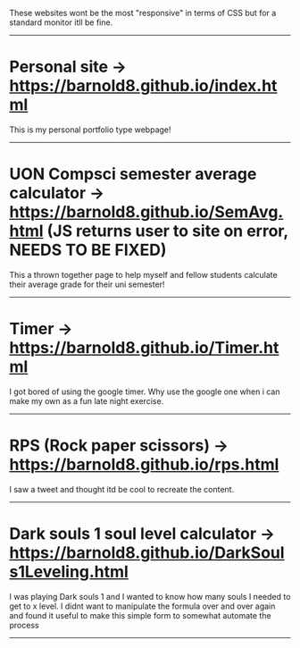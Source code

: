 These websites wont be the most "responsive" in terms of CSS but for a standard monitor itll be fine. 

---------------------------------------

# Personal site -> https://barnold8.github.io/index.html

This is my personal portfolio type webpage!

---------------------------------------

# UON Compsci semester average calculator -> https://barnold8.github.io/SemAvg.html (JS returns user to site on error, NEEDS TO BE FIXED)

This a thrown together page to help myself and fellow students calculate their average grade for their uni semester!

---------------------------------------

# Timer -> https://barnold8.github.io/Timer.html

I got bored of using the google timer. Why use the google one when i can make my own as a fun late night exercise. 

---------------------------------------

# RPS (Rock paper scissors) -> https://barnold8.github.io/rps.html

I saw a tweet and thought itd be cool to recreate the content.

---------------------------------------

# Dark souls 1 soul level calculator -> https://barnold8.github.io/DarkSouls1Leveling.html

I was playing Dark souls 1 and I wanted to know how many souls I needed to get to x level. I didnt want to manipulate the formula over and over again and found it useful to make this simple form to somewhat automate the process

---------------------------------------
